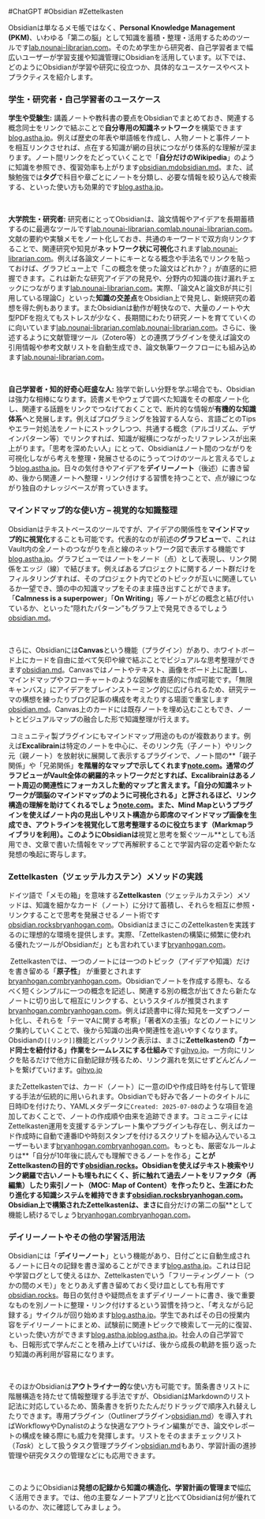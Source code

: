#ChatGPT #Obsidian #Zettelkasten 

Obsidianは単なるメモ帳ではなく、**Personal Knowledge Management (PKM)**、いわゆる「第二の脳」として知識を蓄積・整理・活用するためのツールです[lab.nounai-librarian.com](https://lab.nounai-librarian.com/obsidian1/)。そのため学生から研究者、自己学習者まで幅広いユーザーが学習支援や知識管理にObsidianを活用しています。以下では、どのようにObsidianが学習や研究に役立つか、具体的なユースケースやベストプラクティスを紹介します。

### 学生・研究者・自己学習者のユースケース

**学生や受験生:** 講義ノートや教科書の要点をObsidianでまとめておき、関連する概念同士をリンクで結ぶことで**自分専用の知識ネットワーク**を構築できます[blog.astha.jp](https://blog.astha.jp/post-3917/)。例えば歴史の年表や単語帳を作成し、人物ノートと事件ノートを相互リンクさせれば、点在する知識が網の目状につながり体系的な理解が深まります。ノート間リンクをたどっていくことで「**自分だけのWikipedia**」のように知識を参照でき、復習効率も上がります[obsidian.md](https://obsidian.md/)[obsidian.md](https://obsidian.md/)。また、試験勉強では**タグ**で科目や章ごとにノートを分類し、必要な情報を絞り込んで検索する、といった使い方も効果的です[blog.astha.jp](https://blog.astha.jp/post-3917/)。

 

**大学院生・研究者:** 研究者にとってObsidianは、論文情報やアイデアを長期蓄積するのに最適なツールです[lab.nounai-librarian.com](https://lab.nounai-librarian.com/obsidian1/)[lab.nounai-librarian.com](https://lab.nounai-librarian.com/obsidian1/)。文献の要約や実験メモをノート化しておき、共通のキーワードで双方向リンクすることで、関連研究や知見が**ネットワーク状に可視化**されます[lab.nounai-librarian.com](https://lab.nounai-librarian.com/obsidian1/#:~:text=1)。例えば各論文ノートにキーとなる概念や手法名でリンクを貼っておけば、グラフビュー上で「この概念を使った論文はどれか？」が直感的に把握できます。これは新たな研究アイデアの発見や、分野内の知識の抜け漏れチェックにつながります[lab.nounai-librarian.com](https://lab.nounai-librarian.com/obsidian1/#:~:text=1)。実際、「論文Aと論文Bが共に引用している理論C」といった**知識の交差点**をObsidian上で発見し、新規研究の着想を得た例もあります。またObsidianは動作が軽快なので、大量のノートや大型PDFを抱えてもストレスが少なく、長期間にわたり研究ノートを育てていくのに向いています[lab.nounai-librarian.com](https://lab.nounai-librarian.com/obsidian1/)[lab.nounai-librarian.com](https://lab.nounai-librarian.com/obsidian1/)。さらに、後述するように文献管理ツール（Zotero等）との連携プラグインを使えば論文の引用情報や参考文献リストを自動生成でき、論文執筆ワークフローにも組み込めます[lab.nounai-librarian.com](https://lab.nounai-librarian.com/obsidian1/)。

 

**自己学習者・知的好奇心旺盛な人:** 独学で新しい分野を学ぶ場合でも、Obsidianは強力な相棒になります。読書メモやウェブで調べた知識をその都度ノート化し、関連する話題をリンクでつなげておくことで、断片的な情報が**有機的な知識体系**へと発展します。例えばプログラミングを独習する人なら、言語ごとのTipsやエラー対処法をノートにストックしつつ、共通する概念（アルゴリズム、デザインパターン等）でリンクすれば、知識が縦横につながったリファレンスが出来上がります。「思考を深めたい人」にとって、Obsidianはノート間のつながりを可視化しながら考えを整理・発展させるのにうってつけのツールと言えるでしょう[blog.astha.jp](https://blog.astha.jp/post-3917/)。日々の気付きやアイデアを**デイリーノート**（後述）に書き留め、後から関連ノートへ整理・リンク付けする習慣を持つことで、点が線につながり独自のナレッジベースが育っていきます。

### マインドマップ的な使い方 – 視覚的な知識整理

Obsidianはテキストベースのツールですが、アイデアの関係性を**マインドマップ的に視覚化**することも可能です。代表的なのが前述の**グラフビュー**で、これはVault内の全ノートのつながりを点と線のネットワーク図で表示する機能です[blog.astha.jp](https://blog.astha.jp/post-3917/)。グラフビューではノートをノード（点）として表現し、リンク関係をエッジ（線）で結びます。例えばあるプロジェクトに関するノート群だけをフィルタリングすれば、そのプロジェクト内でどのトピックが互いに関連しているか一望でき、頭の中の知識マップをそのまま描き出すことができます。「**Calmness is a superpower**」「**On Writing**」等ノートがどの概念と結び付いているか、といった“隠れたパターン”もグラフ上で発見できるでしょう[obsidian.md](https://obsidian.md/)。

 

さらに、Obsidianには**Canvas**という機能（プラグイン）があり、ホワイトボード上にカードを自由に並べて矢印や線で結ぶことでビジュアルな思考整理ができます[obsidian.md](https://obsidian.md/)。Canvasではノートやテキスト、画像をボード上に配置し、マインドマップやフローチャートのような図解を直感的に作成可能です。「無限キャンバス」にアイデアをブレインストーミング的に広げられるため、研究テーマの構想を練ったりブログ記事の構成を考えたりする場面で重宝します[obsidian.md](https://obsidian.md/)。Canvas上のカードには既存ノートを埋め込むこともでき、ノートとビジュアルマップの融合した形で知識整理が行えます。

 コミュニティ製プラグインにもマインドマップ用途のものが複数あります。例えば**Excalibrain**は特定のノートを中心に、そのリンク先（子ノート）やリンク元（親ノート）を放射状に展開して表示するプラグインで、ノート間の**「親子関係」や「兄弟関係」**を階層的なマップで示してくれます[note.com](https://note.com/iam_shin/n/n959971289c9d)。通常のグラフビューがVault全体の網羅的ネットワークだとすれば、Excalibrainはあるノート周辺の関連性にフォーカスした動的マップと言えます。「自分の知識ネットワークが頭脳のマインドマップのように可視化される」と評されるほど、リンク構造の理解を助けてくれるでしょう[note.com](https://note.com/iam_shin/n/n959971289c9d)。また、**Mind Map**というプラグインを使えばノート内の見出しやリスト構造から即席のマインドマップ画像を生成でき、アウトラインを視覚化して思考整理するのに役立ちます（Markmapライブラリを利用）。このようにObsidianは**視覚と思考を繋ぐツール**としても活用でき、文章で書いた情報をマップで再解釈することで学習内容の定着や新たな発想の喚起に寄与します。

### Zettelkasten（ツェッテルカステン）メソッドの実践

ドイツ語で「メモの箱」を意味する**Zettelkasten**（ツェッテルカステン）メソッドは、知識を細かなカード（ノート）に分けて蓄積し、それらを相互に参照・リンクすることで思考を発展させるノート術です[obsidian.rocks](https://obsidian.rocks/getting-started-with-zettelkasten-in-obsidian/)[bryanhogan.com](https://bryanhogan.com/blog/obsidian-zettelkasten)。ObsidianはまさにこのZettelkastenを実践するのに理想的な環境を提供します。実際、「Zettelkastenの構築に頻繁に使われる優れたツールがObsidianだ」とも言われています[bryanhogan.com](https://bryanhogan.com/blog/obsidian-zettelkasten)。

 Zettelkastenでは、一つのノートには一つのトピック（アイデアや知識）だけを書き留める「**原子性**」 が重要とされます[bryanhogan.com](https://bryanhogan.com/blog/obsidian-zettelkasten)[bryanhogan.com](https://bryanhogan.com/blog/obsidian-zettelkasten)。Obsidianでノートを作成する際も、なるべく短くシンプルに一つの概念を記述し、関連する別の概念が出てきたら新たなノートに切り出して相互にリンクする、というスタイルが推奨されます[bryanhogan.com](https://bryanhogan.com/blog/obsidian-zettelkasten)[bryanhogan.com](https://bryanhogan.com/blog/obsidian-zettelkasten)。例えば読書中に得た知見を一文ずつノート化し、それらを「テーマAに関する考察」「著者Xの主張」などのノートにリンク集約していくことで、後から知識の出典や関連性を追いやすくなります。Obsidianの`[[リンク]]`機能とバックリンク表示は、まさに**Zettelkastenの「カード同士を紐付ける」作業をシームレスにする仕組み**です[gihyo.jp](https://gihyo.jp/article/2022/11/obsidian-01)。一方向にリンクを貼るだけで他方に自動記録が残るため、リンク漏れを気にせずどんどんノートを繋げていけます。[gihyo.jp](https://gihyo.jp/article/2022/11/obsidian-01)

またZettelkastenでは、カード（ノート）に一意のIDや作成日時を付与して管理する手法が伝統的に用いられます。Obsidianでも好みで各ノートのタイトルに日時IDを付けたり、YAMLメタデータに`Created: 2025-07-08`のような項目を追加しておくことで、ノートの作成順や由来を追跡できます。コミュニティにはZettelkasten運用を支援するテンプレート集やプラグインも存在し、例えばカード作成時に自動で連番IDや時刻スタンプを付けるスクリプトを組み込んでいるユーザーもいます[bryanhogan.com](https://bryanhogan.com/blog/obsidian-zettelkasten)[bryanhogan.com](https://bryanhogan.com/blog/obsidian-zettelkasten)。もっとも、厳密なルールよりは**「自分が10年後に読んでも理解できるノートを作る」**ことがZettelkastenの目的です[obsidian.rocks](https://obsidian.rocks/getting-started-with-zettelkasten-in-obsidian/)。Obsidianを使えばテキスト検索やリンク網羅で古いノートも埋もれにくく、折に触れて過去ノートをリファクタ（再編集）したり索引ノート（MOC: Map of Content）を作ったりと、**生涯にわたり進化する知識システム**を維持できます[obsidian.rocks](https://obsidian.rocks/getting-started-with-zettelkasten-in-obsidian/)[bryanhogan.com](https://bryanhogan.com/blog/obsidian-zettelkasten)。Obsidian上で構築されたZettelkastenは、まさに**自分だけの第二の脳**として機能し続けるでしょう[bryanhogan.com](https://bryanhogan.com/blog/obsidian-zettelkasten)[bryanhogan.com](https://bryanhogan.com/blog/obsidian-zettelkasten)。

### デイリーノートやその他の学習活用法

Obsidianには「**デイリーノート**」という機能があり、日付ごとに自動生成されるノートに日々の記録を書き溜めることができます[blog.astha.jp](https://blog.astha.jp/post-3917/)。これは日記や学習ログとして使えるほか、Zettelkastenでいう「フリーティングノート（つかの間のメモ）」をとりあえず書き留めておく受け皿としても有用です[obsidian.rocks](https://obsidian.rocks/getting-started-with-zettelkasten-in-obsidian/)。毎日の気付きや疑問点をまずデイリーノートに書き、後で重要なものを別ノートに整理・リンク付けするという習慣を持つと、「考えながら記録する」サイクルが回り始めます[blog.astha.jp](https://blog.astha.jp/post-3917/)。学生であればその日の授業内容をデイリーノートにまとめ、試験前に関連トピックで検索して一元的に復習、といった使い方ができます[blog.astha.jp](https://blog.astha.jp/post-3917/)[blog.astha.jp](https://blog.astha.jp/post-3917/)。社会人の自己学習でも、日報形式で学んだことを積み上げていけば、後から成長の軌跡を振り返ったり知識の再利用が容易になります。

 

そのほかObsidianは**アウトライナー的**な使い方も可能です。箇条書きリストに階層構造を持たせて情報整理する手法ですが、ObsidianはMarkdownのリスト記法に対応しているため、箇条書きを折りたたんだりドラッグで順序入れ替えしたりできます。専用プラグイン（Outlinerプラグイン[obsidian.md](https://obsidian.md/)）を導入すればWorkflowyやDynalistのような快適なアウトライン編集ができ、論文やレポートの構成を練る際にも威力を発揮します。リストをそのままチェックリスト（_Task_）として扱うタスク管理プラグイン[obsidian.md](https://obsidian.md/)もあり、学習計画の進捗管理や研究タスクの管理などにも応用できます。

 

このようにObsidianは**発想の記録から知識の構造化、学習計画の管理まで**幅広く活用できます。では、他の主要なノートアプリと比べてObsidianは何が優れているのか、次に確認してみましょう。
